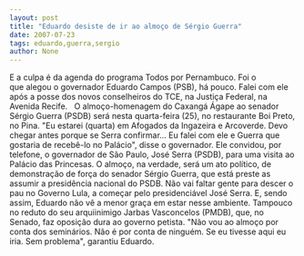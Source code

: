 ```yaml
---
layout: post
title: "Eduardo desiste de ir ao almoço de Sérgio Guerra"
date: 2007-07-23
tags: eduardo,guerra,sergio
author: None
---
```

E a culpa &eacute; da agenda do programa Todos por Pernambuco. Foi o que&nbsp;alegou o&nbsp;governador Eduardo Campos (PSB),&nbsp;h&aacute; pouco. Falei com ele ap&oacute;s a posse dos novos conselheiros do TCE, na Justi&ccedil;a Federal, na Avenida Recife. &nbsp;
O almo&ccedil;o-homenagem do Caxang&aacute; &Aacute;gape ao senador S&eacute;rgio Guerra (PSDB)&nbsp;ser&aacute; nesta quarta-feira (25), no restaurante Boi Preto, no Pina.
&quot;Eu estarei (quarta) em Afogados da Ingazeira&nbsp;e Arcoverde. Devo chegar antes porque se Serra confirmar... Eu falei com ele e Guerra que gostaria de receb&ecirc;-lo no Pal&aacute;cio&quot;, disse o governador.&nbsp;Ele convidou, por telefone, o governador de S&atilde;o Paulo, Jos&eacute; Serra (PSDB), para uma visita ao Pal&aacute;cio das Princesas.
O almo&ccedil;o, na verdade, ser&aacute; um ato pol&iacute;tico, de demonstra&ccedil;&atilde;o de for&ccedil;a do senador S&eacute;rgio Guerra, que est&aacute; preste as assumir a presid&ecirc;ncia nacional do PSDB. N&atilde;o vai faltar gente para descer o pau no Governo Lula, a come&ccedil;ar pelo presidenci&aacute;vel Jos&eacute; Serra. E, sendo assim, Eduardo n&atilde;o v&ecirc; a menor gra&ccedil;a em estar nesse ambiente. Tampouco no&nbsp;reduto do seu arquiinimigo Jarbas&nbsp;Vasconcelos (PMDB),&nbsp;que, no Senado, faz oposi&ccedil;&atilde;o dura ao governo petista.
&quot;N&atilde;o vou&nbsp;ao almo&ccedil;o por conta dos semin&aacute;rios. N&atilde;o &eacute; por conta de ningu&eacute;m. Se eu tivesse aqui eu iria. Sem problema&quot;, garantiu Eduardo. 